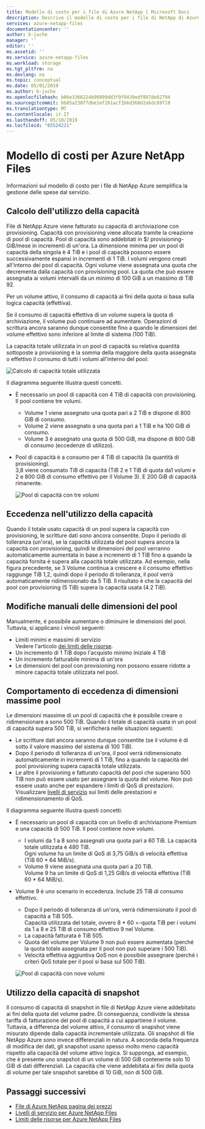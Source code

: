 ```yaml
---
title: Modello di costo per i file di Azure NetApp | Microsoft Docs
description: Descrive il modello di costo per i file di NetApp di Azure per la gestione delle spese dal servizio.
services: azure-netapp-files
documentationcenter: ''
author: b-juche
manager: ''
editor: ''
ms.assetid: ''
ms.service: azure-netapp-files
ms.workload: storage
ms.tgt_pltfrm: na
ms.devlang: na
ms.topic: conceptual
ms.date: 05/01/2019
ms.author: b-juche
ms.openlocfilehash: b06e3366224b90899dd3f9f9439edf897de82794
ms.sourcegitcommit: bb85a238f7dbe1ef2b1acf1b6d368d2abdc89f10
ms.translationtype: MT
ms.contentlocale: it-IT
ms.lasthandoff: 05/10/2019
ms.locfileid: "65524221"
---
```

# <a name="cost-model-for-azure-netapp-files"></a>Modello di costi per Azure NetApp Files 

Informazioni sul modello di costo per i file di NetApp Azure semplifica la gestione delle spese dal servizio.

## <a name="calculation-of-capacity-consumption"></a>Calcolo dell'utilizzo della capacità

File di NetApp Azure viene fatturato su capacità di archiviazione con provisioning.  Capacità con provisioning viene allocata tramite la creazione di pool di capacità.  Pool di capacità sono addebitati in $/ provisioning-GiB/mese in incrementi di un'ora. La dimensione minima per un pool di capacità della singola è 4 TiB e i pool di capacità possono essere successivamente espansi in incrementi di 1 TiB. I volumi vengono creati all'interno dei pool di capacità.  Ogni volume viene assegnata una quota che decrementa dalla capacità con provisioning pool. La quota che può essere assegnata ai volumi intervalli da un minimo di 100 GiB a un massimo di TiB 92.  

Per un volume attivo, il consumo di capacità ai fini della quota si basa sulla logica capacità (effettiva).

Se il consumo di capacità effettiva di un volume supera la quota di archiviazione, il volume può continuare ad aumentare. Operazioni di scrittura ancora saranno dunque consentite fino a quando le dimensioni del volume effettivo sono inferiore al limite di sistema (100 TiB).  

La capacità totale utilizzata in un pool di capacità su relativa quantità sottoposte a provisioning è la somma della maggiore della quota assegnata o effettivo il consumo di tutti i volumi all'interno del pool: 

   ![Calcolo di capacità totale utilizzata](../media/azure-netapp-files/azure-netapp-files-total-used-capacity.png)

Il diagramma seguente illustra questi concetti.  
* È necessario un pool di capacità con 4 TiB di capacità con provisioning.  Il pool contiene tre volumi.  
    * Volume 1 viene assegnato una quota pari a 2 TiB e dispone di 800 GiB di consumo.  
    * Volume 2 viene assegnato a una quota pari a 1 TiB e ha 100 GiB di consumo.  
    * Volume 3 è assegnato una quota di 500 GiB, ma dispone di 800 GiB di consumo (eccedenze di utilizzo).  
* Pool di capacità è a consumo per 4 TiB di capacità (la quantità di provisioning).  
    3,8 viene consumato TiB di capacità (TiB 2 e 1 TiB di quota da1 volumi e 2 e 800 GiB di consumo effettivo per il Volume 3). E 200 GiB di capacità rimanente.

   ![Pool di capacità con tre volumi](../media/azure-netapp-files/azure-netapp-files-capacity-pool-with-three-vols.png)

## <a name="overage-in-capacity-consumption"></a>Eccedenza nell'utilizzo della capacità  

Quando il totale usato capacità di un pool supera la capacità con provisioning, le scritture dati sono ancora consentite.  Dopo il periodo di tolleranza (un'ora), se la capacità utilizzata del pool supera ancora la capacità con provisioning, quindi le dimensioni del pool verranno automaticamente aumentata in base a incrementi di 1 TiB fino a quando la capacità fornita è supera alla capacità totale utilizzata.  Ad esempio, nella figura precedente, se 3 Volume continua a crescere e il consumo effettivo raggiunge TiB 1,2, quindi dopo il periodo di tolleranza, il pool verrà automaticamente ridimensionato da 5 TiB.  Il risultato è che la capacità del pool con provisioning (5 TiB) supera la capacità usata (4.2 TiB).  

## <a name="manual-changes-of-the-pool-size"></a>Modifiche manuali delle dimensioni del pool  

Manualmente, è possibile aumentare o diminuire le dimensioni del pool. Tuttavia, si applicano i vincoli seguenti:
* Limiti minimi e massimi di servizio  
    Vedere l'articolo [dei limiti delle risorse](azure-netapp-files-resource-limits.md).
* Un incremento di 1 TiB dopo l'acquisto minimo iniziale 4 TiB
* Un incremento fatturabile minima di un'ora
* Le dimensioni del pool con provisioning non possono essere ridotte a minore capacità totale utilizzata nel pool.

## <a name="behavior-of-maximum-size-pool-overage"></a>Comportamento di eccedenza di dimensioni massime pool   

Le dimensioni massime di un pool di capacità che è possibile creare o ridimensionare a sono 500 TiB.  Quando il totale di capacità usata in un pool di capacità supera 500 TiB, si verificherà nelle situazioni seguenti:
* Le scritture dati ancora saranno dunque consentite (se il volume è di sotto il valore massimo del sistema di 100 TiB).
* Dopo il periodo di tolleranza di un'ora, il pool verrà ridimensionato automaticamente in incrementi di 1 TiB, fino a quando la capacità del pool provisioning supera capacità totale utilizzata.
* Le altre il provisioning e fatturato capacità del pool che superano 500 TiB non può essere usato per assegnare la quota del volume. Non può essere usato anche per espandere i limiti di QoS di prestazioni.  
    Visualizzare [livelli di servizio](azure-netapp-files-service-levels.md) sui limiti delle prestazioni e ridimensionamento di QoS.

Il diagramma seguente illustra questi concetti:
* È necessario un pool di capacità con un livello di archiviazione Premium e una capacità di 500 TiB. Il pool contiene nove volumi.
    * I volumi da 1 a 8 sono assegnati una quota pari a 60 TiB.  La capacità totale utilizzata è 480 TiB.  
        Ogni volume ha un limite di QoS di 3,75 GiB/s di velocità effettiva (TiB 60 * 64 MiB/s).  
    * Volume 9 viene assegnata una quota pari a 20 TiB.  
        Volume 9 ha un limite di QoS di 1,25 GiB/s di velocità effettiva (TiB 60 * 64 MiB/s).
* Volume 9 è uno scenario in eccedenza. Include 25 TiB di consumo effettivo.  
    * Dopo il periodo di tolleranza di un'ora, verrà ridimensionato il pool di capacità a TiB 505.  
        Capacità utilizzata del totale, ovvero 8 * 60 =-quota TiB per i volumi da 1 a 8 e 25 TiB di consumo effettivo 9 nel Volume.
    * La capacità fatturata è TiB 505.
    * Quota del volume per Volume 9 non può essere aumentata (perché la quota totale assegnata per il pool non può superare i 500 TiB).
    * Velocità effettiva aggiuntiva QoS non è possibile assegnare (perché i criteri QoS totale per il pool si basa sul 500 TiB).

   ![Pool di capacità con nove volumi](../media/azure-netapp-files/azure-netapp-files-capacity-pool-with-nine-vols.png)

## <a name="capacity-consumption-of-snapshots"></a>Utilizzo della capacità di snapshot 

Il consumo di capacità di snapshot in file di NetApp Azure viene addebitato ai fini della quota del volume padre.  Di conseguenza, condivide la stessa tariffa di fatturazione del pool di capacità a cui appartiene il volume.  Tuttavia, a differenza del volume attivo, il consumo di snapshot viene misurato dipende dalla capacità incrementale utilizzata.  Gli snapshot di file NetApp Azure sono invece differenziali in natura. A seconda della frequenza di modifica dei dati, gli snapshot usano spesso molto meno capacità rispetto alla capacità del volume attivo logica. Si supponga, ad esempio, che è presente uno snapshot di un volume di 500 GiB contenente solo 10 GiB di dati differenziali. La capacità che viene addebitata ai fini della quota di volume per tale snapshot sarebbe di 10 GiB, non di 500 GiB. 

## <a name="next-steps"></a>Passaggi successivi

* [File di Azure NetApp pagina dei prezzi](https://azure.microsoft.com/pricing/details/storage/netapp/)
* [Livelli di servizio per Azure NetApp Files](azure-netapp-files-service-levels.md)
* [Limiti delle risorse per Azure NetApp Files](azure-netapp-files-resource-limits.md)
